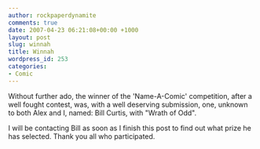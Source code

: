 ```yaml
---
author: rockpaperdynamite
comments: true
date: 2007-04-23 06:21:08+00:00 +1000
layout: post
slug: winnah
title: Winnah
wordpress_id: 253
categories:
- Comic
---
```


Without further ado, the winner of the 'Name-A-Comic' competition, after a well fought contest, was, with a well deserving submission, one, unknown to both Alex and I, named: Bill Curtis, with "Wrath of Odd".

I will be contacting Bill as soon as I finish this post to find out what prize he has selected. Thank you all who participated.
